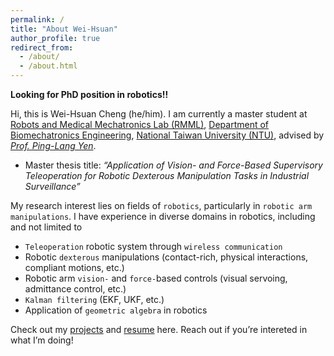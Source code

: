 ```yaml
---
permalink: /
title: "About Wei-Hsuan"
author_profile: true
redirect_from: 
  - /about/
  - /about.html
---
```


<!-- Centered profile picture -->
<!-- <p align="center">
  <img 
    src="/images/profile/whcheng_profile.jpg" 
    alt="Wei-Hsuan Cheng" 
    width="200"
  />
</p> -->

**Looking for PhD position in robotics!!**

Hi, this is Wei-Hsuan Cheng (he/him). I am currently a master student at [Robots and Medical Mechatronics Lab (RMML)][RMML], [Department of Biomechatronics Engineering][NTUBME], [National Taiwan University (NTU)][NTU], advised by *[Prof. Ping-Lang Yen]*. 

- Master thesis title: *“Application of Vision- and Force-Based Supervisory Teleoperation for Robotic Dexterous Manipulation Tasks in Industrial Surveillance”*

My research interest lies on fields of ``robotics``, particularly in ``robotic arm manipulations``. I have experience in diverse domains in robotics, including and not limited to
- ``Teleoperation`` robotic system through ``wireless communication``
- Robotic ``dexterous`` manipulations (contact-rich, physical interactions, compliant motions, etc.)
- Robotic arm ``vision-`` and ``force-``based controls (visual servoing, admittance control, etc.)
- ``Kalman filtering`` (EKF, UKF, etc.)
- Application of ``geometric algebra`` in robotics

Check out my [projects] and [resume] here. Reach out if you’re intereted in what I’m doing!
<!-- Check out my [resume] here. Reach out if you’re intereted in what I’m doing! -->

[RMML]: http://rmml.bime.ntu.edu.tw/nturmmle.html
[NTUBME]: https://www.bime.ntu.edu.tw/English/Default.html
[NTU]: https://www.ntu.edu.tw/english/
[Prof. Ping-Lang Yen]: http://rmml.bime.ntu.edu.tw/profe.html
[projects]: /projects/
[resume]: /cv/